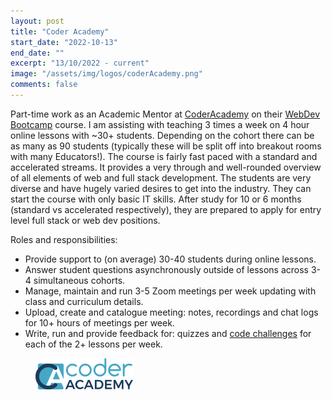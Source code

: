 ```yaml
---
layout: post
title: "Coder Academy"
start_date: "2022-10-13"
end_date: ""
excerpt: "13/10/2022 - current"
image: "/assets/img/logos/coderAcademy.png"
comments: false
---
```


Part-time work as an Academic Mentor at [CoderAcademy](https://www.coderacademy.edu.au/) on their [WebDev Bootcamp](https://www.coderacademy.edu.au/web-development-bootcamp) course. I am assisting with teaching 3 times a week on 4 hour online lessons with ~30+ students. Depending on the cohort there can be as many as 90 students (typically these will be split off into breakout rooms with many Educators!). The course is fairly fast paced with a standard and accelerated streams. It provides a very through and well-rounded overview of all elements of web and full stack development. The students are very diverse and have hugely varied desires to get into the industry. They can start the course with only basic IT skills. After study for 10 or 6 months (standard vs accelerated respectively), they are prepared to apply for entry level full stack or web dev positions.

Roles and responsibilities:
* Provide support to (on average) 30-40 students during online lessons.
* Answer student questions asynchronously outside of lessons across 3-4 simultaneous cohorts.
* Manage, maintain and run 3-5 Zoom meetings per week updating with class and curriculum details.
* Upload, create and catalogue meeting: notes, recordings and chat logs for 10+ hours of meetings per week.
* Write, run and provide feedback for: quizzes and [code challenges](https://github.com/CoderAcademy-ALL/ed_challenges_term3_javascript/) for each of the 2+ lessons per week.

<figure>
	<a href="/assets/img/logos/coderAcademy.png"><img src="/assets/img/logos/coderAcademy.png"></a>
</figure>
